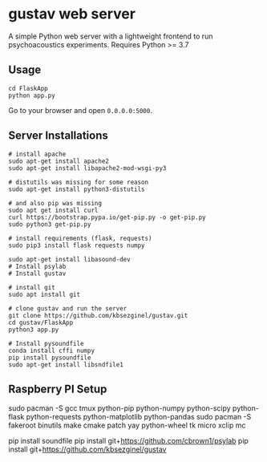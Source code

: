 # gustav web server
A simple Python web server with a lightweight frontend to run psychoacoustics experiments.
Requires Python >= 3.7

## Usage
```
cd FlaskApp
python app.py
```
Go to your browser and open `0.0.0.0:5000`.

## Server Installations

```
# install apache
sudo apt-get install apache2
sudo apt-get install libapache2-mod-wsgi-py3

# distutils was missing for some reason
sudo apt-get install python3-distutils

# and also pip was missing
sudo apt get install curl
curl https://bootstrap.pypa.io/get-pip.py -o get-pip.py
sudo python3 get-pip.py

# install requirements (flask, requests)
sudo pip3 install flask requests numpy

sudo apt-get install libasound-dev
# Install psylab
# Install gustav

# install git
sudo apt install git

# clone gustav and run the server
git clone https://github.com/kbsezginel/gustav.git
cd gustav/FlaskApp
python3 app.py

# Install pysoundfile
conda install cffi numpy
pip install pysoundfile
sudo apt-get install libsndfile1

```

## Raspberry PI Setup

sudo pacman -S gcc tmux python-pip python-numpy python-scipy python-flask python-requests python-matplotlib python-pandas
sudo pacman -S fakeroot binutils make cmake patch yay python-wheel tk micro xclip mc

pip install soundfile
pip install git+https://github.com/cbrown1/psylab
pip install git+https://github.com/kbsezginel/gustav
